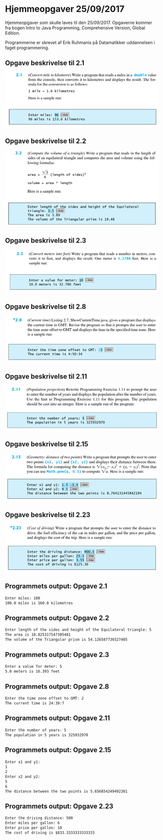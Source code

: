 # Hjemmeopgaver 25/09/2017
Hjemmeopgaver som skulle laves til den 25/09/2017. Opgaverne kommer fra bogen Intro to Java Programming, Comprehensive Version, Global Edition.

Programmerne er skrevet af Erik Ruhmanis på Datamatikker uddannelsen i faget programmering.

## Opgave beskrivelse til 2.1

![Opgave 2.1](https://raw.githubusercontent.com/erik2310/Hjemmeopgaver_25_09_2017/master/Opgave_2_1.PNG)

## Opgave beskrivelse til 2.2

![Opgave 2.2](https://raw.githubusercontent.com/erik2310/Hjemmeopgaver_25_09_2017/master/Opgave_2_2.PNG)

## Opgave beskrivelse til 2.3

![Opgave 2.3](https://raw.githubusercontent.com/erik2310/Hjemmeopgaver_25_09_2017/master/Opgave_2_3.PNG)

## Opgave beskrivelse til 2.8

![Opgave 2.8](https://raw.githubusercontent.com/erik2310/Hjemmeopgaver_25_09_2017/master/Opgave_2_8.PNG)

## Opgave beskrivelse til 2.11

![Opgave 2.11](https://raw.githubusercontent.com/erik2310/Hjemmeopgaver_25_09_2017/master/Opgave_2_11.PNG)

## Opgave beskrivelse til 2.15

![Opgave 2.15](https://raw.githubusercontent.com/erik2310/Hjemmeopgaver_25_09_2017/master/Opgave_2_15.PNG)

## Opgave beskrivelse til 2.23

![Opgave 2.23](https://raw.githubusercontent.com/erik2310/Hjemmeopgaver_25_09_2017/master/Opgave_2_23.PNG)

## Programmets output: Opgave 2.1
```
Enter miles: 100
100.0 miles is 160.0 kilometres
```

## Programmets output: Opgave 2.2
```
Enter length of the sides and height of the Equilateral triangle: 5
The area is 10.825317547305481
The volume of the Triangular prism is 54.126587736527405
```

## Programmets output: Opgave 2.3
```
Enter a value for meter: 5
5.0 meters is 16.393 feet
```

## Programmets output: Opgave 2.8
```
Enter the time zone offset to GMT: 2
The current time is 24:39:7
```

## Programmets output: Opgave 2.11
```
Enter the number of years: 5
The population in 5 years is 325932970
```

## Programmets output: Opgave 2.15
```
Enter x1 and y1: 
1
2
Enter x2 and y2: 
5
6
The distance between the two points is 5.656854249492381
```

## Programmets output: Opgave 2.23
```
Enter the driving distance: 500
Enter miles per gallon: 6
Enter price per gallon: 10
The cost of driving is $833.3333333333333
```